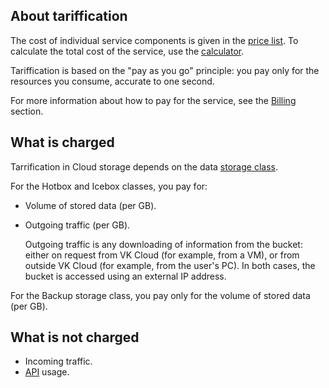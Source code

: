 ## About tariffication

The cost of individual service components is given in the [price list](https://cloud.vk.com/pricelist). To calculate the total cost of the service, use the [calculator](https://cloud.vk.com/en/pricing).

Tariffication is based on the "pay as you go" principle: you pay only for the resources you consume, accurate to one second.

For more information about how to pay for the service, see the [Billing](/en/intro/billing) section.

## What is charged

Tarrification in Cloud storage depends on the data [storage class](../service-management/change-storage-class/).

For the Hotbox and Icebox classes, you pay for:

- Volume of stored data (per GB).
- Outgoing traffic (per GB).

    Outgoing traffic is any downloading of information from the bucket: either on request from VK Cloud (for example, from a VM), or from outside VK Cloud (for example, from the user's PC). In both cases, the bucket is accessed using an external IP address.

For the Backup storage class, you pay only for the volume of stored data (per GB).

## What is not charged

- Incoming traffic.
- [API](../concepts/about-s3-api/) usage.
